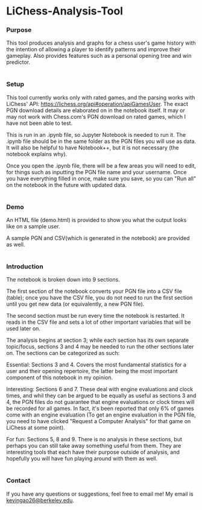 # LiChess-Analysis-Tool

### Purpose
This tool produces analysis and graphs for a chess user's game history with the intention of allowing a player to identify patterns and improve their gameplay. Also provides features such as a personal opening tree and win predictor.
<br><br>

### Setup
This tool currently works only with rated games, and the parsing works with LiChess' API: https://lichess.org/api#operation/apiGamesUser. The exact PGN download details are elaborated on in the notebook itself. It may or may not work with Chess.com's PGN download on rated games, which I have not been able to test.

This is run in an .ipynb file, so Jupyter Notebook is needed to run it. The .ipynb file should be in the same folder as the PGN files you will use as data. It will also be helpful to have Notebook++, but it is not necessary (the notebook explains why). 

Once you open the .ipynb file, there will be a few areas you will need to edit, for things such as inputting the PGN file name and your username. Once you have everything filled in once, make sure you save, so you can "Run all" on the notebook in the future with updated data.
<br><br>

### Demo
An HTML file (demo.html) is provided to show you what the output looks like on a sample user. 

A sample PGN and CSV(which is generated in the notebook) are provided as well.
<br><br>

### Introduction
The notebook is broken down into 9 sections.

The first section of the notebook converts your PGN file into a CSV file (table); once you have the CSV file, you do not need to run the first section until you get new data (or equivalently, a new PGN file).

The second section must be run every time the notebook is restarted. It reads in the CSV file and sets a lot of other important variables that will be used later on.

The analysis begins at section 3; while each section has its own separate topic/focus, sections 3 and 4 may be needed to run the other sections later on. The sections can be categorized as such:

Essential: Sections 3 and 4. Covers the most fundamental statistics for a user and their opening repertoire, the latter being the most important component of this notebook in my opinion.

Interesting: Sections 6 and 7. These deal with engine evaluations and clock times, and whil they can be argued to be equally as useful as sections 3 and 4, the PGN files do not guarantee that engine evaluations or clock times will be recorded for all games. In fact, it's been reported that only 6% of games come with an engine evaluation (To get an engine evaluation in the PGN file, you need to have clicked "Request a Computer Analysis" for that game on LiChess at some point).

For fun: Sections 5, 8 and 9. There is no analysis in these sections, but perhaps you can still take away something useful from them. They are interesting tools that each have their purpose outside of analysis, and hopefully you will have fun playing around with them as well.
<br><br>

### Contact
If you have any questions or suggestions, feel free to email me!
My email is kevingao26@berkeley.edu.

